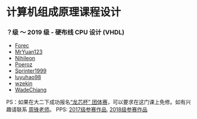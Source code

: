 # 计算机组成原理课程设计

### ？级 ～ 2019 级 - 硬布线 CPU 设计 (VHDL)

* [Forec](https://github.com/Forec/course-design/tree/master/computer-organization-design)
* [MrYuan123](https://github.com/MrYuan123/Projects_Design/tree/master/Hardware_design_project(TEC-8))
* [Nihileon](https://github.com/Nihileon/CPU-HWCU)
* [Poeroz](https://github.com/Poeroz/yycpu)
* [Sprinter1999](https://github.com/Sprinter1999/CPU624)
* [luyuhao98](https://github.com/luyuhao98/NewBeeCpu)
* [wzekin](https://github.com/wzekin/BUPT-Projects/tree/master/ComputerOrganization)
* [WadeChiang](https://github.com/WadeChiang/CPU-Controller-TEC-8)

PS：如果在大二下成功报名[“龙芯杯” 团体赛](http://www.nscscc.org/)，可以要求在这门课上免修。如有兴趣请联系 [周锋老师](https://scs.bupt.edu.cn/info/1085/1308.htm)。
PPS: [2017级参赛作品](https://github.com/name1e5s/Sirius), [2018级参赛作品](https://github.com/easter-mips)
